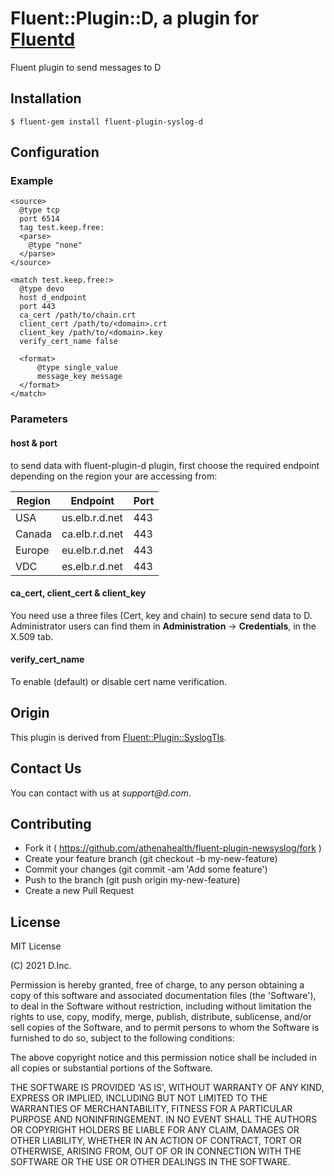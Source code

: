# Fluent::Plugin::D, a plugin for [Fluentd](http://fluentd.org)


Fluent plugin to send messages to D


## Installation

`$ fluent-gem install fluent-plugin-syslog-d`

## Configuration

### Example

```
<source>
  @type tcp
  port 6514
  tag test.keep.free:
  <parse>
    @type "none"
  </parse>
</source>

<match test.keep.free:>
  @type devo
  host d_endpoint
  port 443
  ca_cert /path/to/chain.crt
  client_cert /path/to/<domain>.crt
  client_key /path/to/<domain>.key
  verify_cert_name false

  <format>
      @type single_value
      message_key message
  </format>
</match>
```

### Parameters

#### host & port

to send data with fluent-plugin-d plugin, first choose the required endpoint depending on the region your are accessing from:

| Region 	| Endpoint                  	| Port 	|
|--------	|---------------------------	|------	|
| USA    	| us.elb.r.d.net 	| 443  	|
| Canada 	| ca.elb.r.d.net 	| 443  	|
| Europe 	| eu.elb.r.d.net 	| 443  	|
| VDC    	| es.elb.r.d.net 	| 443  	|

#### ca_cert, client_cert & client_key

You need use a three files (Cert, key and chain) to secure send data to D. 
Administrator users can find them in **Administration** → **Credentials**, in the X.509 tab. 

#### verify_cert_name
To enable (default) or disable cert name verification.


## Origin

This plugin is derived from [Fluent::Plugin::SyslogTls](https://github.com/zarqman/fluent-plugin-syslog-tls).

## Contact Us

You can contact with us at _support@d.com_.

## Contributing
* Fork it ( https://github.com/athenahealth/fluent-plugin-newsyslog/fork )
* Create your feature branch (git checkout -b my-new-feature)
* Commit your changes (git commit -am 'Add some feature')
* Push to the branch (git push origin my-new-feature)
* Create a new Pull Request

## License
MIT License

(C) 2021 D.Inc.

Permission is hereby granted, free of charge, to any person obtaining a copy of
this software and associated documentation files (the 'Software'), to deal in
the Software without restriction, including without limitation the rights to
use, copy, modify, merge, publish, distribute, sublicense, and/or sell copies of
the Software, and to permit persons to whom the Software is furnished to do so,
subject to the following conditions:

The above copyright notice and this permission notice shall be included in all
copies or substantial portions of the Software.

THE SOFTWARE IS PROVIDED 'AS IS', WITHOUT WARRANTY OF ANY KIND, EXPRESS OR
IMPLIED, INCLUDING BUT NOT LIMITED TO THE WARRANTIES OF MERCHANTABILITY, FITNESS
FOR A PARTICULAR PURPOSE AND NONINFRINGEMENT. IN NO EVENT SHALL THE AUTHORS OR
COPYRIGHT HOLDERS BE LIABLE FOR ANY CLAIM, DAMAGES OR OTHER LIABILITY, WHETHER
IN AN ACTION OF CONTRACT, TORT OR OTHERWISE, ARISING FROM, OUT OF OR IN
CONNECTION WITH THE SOFTWARE OR THE USE OR OTHER DEALINGS IN THE SOFTWARE.